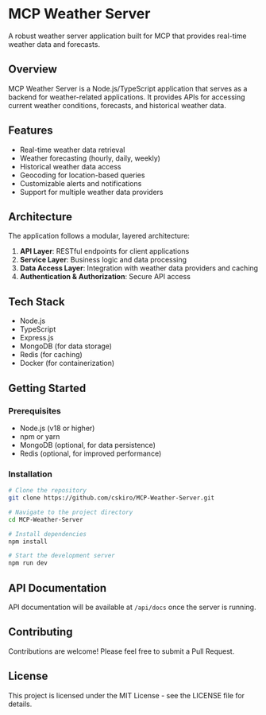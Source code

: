 # MCP Weather Server

A robust weather server application built for MCP that provides real-time weather data and forecasts.

## Overview

MCP Weather Server is a Node.js/TypeScript application that serves as a backend for weather-related applications. It provides APIs for accessing current weather conditions, forecasts, and historical weather data.

## Features

- Real-time weather data retrieval
- Weather forecasting (hourly, daily, weekly)
- Historical weather data access
- Geocoding for location-based queries
- Customizable alerts and notifications
- Support for multiple weather data providers

## Architecture

The application follows a modular, layered architecture:

1. **API Layer**: RESTful endpoints for client applications
2. **Service Layer**: Business logic and data processing
3. **Data Access Layer**: Integration with weather data providers and caching
4. **Authentication & Authorization**: Secure API access

## Tech Stack

- Node.js
- TypeScript
- Express.js
- MongoDB (for data storage)
- Redis (for caching)
- Docker (for containerization)

## Getting Started

### Prerequisites

- Node.js (v18 or higher)
- npm or yarn
- MongoDB (optional, for data persistence)
- Redis (optional, for improved performance)

### Installation

```bash
# Clone the repository
git clone https://github.com/cskiro/MCP-Weather-Server.git

# Navigate to the project directory
cd MCP-Weather-Server

# Install dependencies
npm install

# Start the development server
npm run dev
```

## API Documentation

API documentation will be available at `/api/docs` once the server is running.

## Contributing

Contributions are welcome! Please feel free to submit a Pull Request.

## License

This project is licensed under the MIT License - see the LICENSE file for details.
